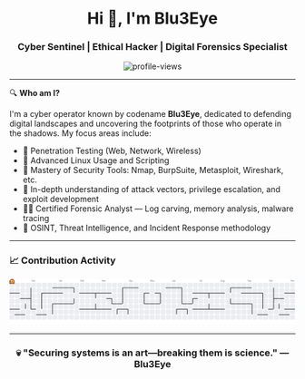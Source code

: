 <h1 align="center">Hi 👋, I'm Blu3Eye</h1>
<h3 align="center">Cyber Sentinel | Ethical Hacker | Digital Forensics Specialist</h3>

<p align="center">
  <img src="https://komarev.com/ghpvc/?username=Cs-Blu3Eye&label=Profile%20views&color=0e75b6&style=flat" alt="profile-views" />
</p>

---

🔍 **Who am I?**

I'm a cyber operator known by codename **Blu3Eye**, dedicated to defending digital landscapes and uncovering the footprints of those who operate in the shadows. My focus areas include:

- 🎯 Penetration Testing (Web, Network, Wireless)
- 🐧 Advanced Linux Usage and Scripting
- 🧰 Mastery of Security Tools: Nmap, BurpSuite, Metasploit, Wireshark, etc.
- 🧠 In-depth understanding of attack vectors, privilege escalation, and exploit development
- 🕵️‍♂️ Certified Forensic Analyst — Log carving, memory analysis, malware tracing
- 🧬 OSINT, Threat Intelligence, and Incident Response methodology

---

<h3 align="left">📈 Contribution Activity</h3>

<picture>
  <source media="(prefers-color-scheme: dark)" srcset="https://raw.githubusercontent.com/Cs-Blu3Eye/Cs-Blu3Eye/output/pacman-contribution-graph-dark.svg">
  <source media="(prefers-color-scheme: light)" srcset="https://raw.githubusercontent.com/Cs-Blu3Eye/Cs-Blu3Eye/output/pacman-contribution-graph.svg">
  <img alt="pacman contribution graph" src="https://raw.githubusercontent.com/Cs-Blu3Eye/Cs-Blu3Eye/output/pacman-contribution-graph.svg">
</picture>

---


<h3 align="center">💀 "Securing systems is an art—breaking them is science." — Blu3Eye</h3>
